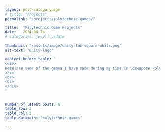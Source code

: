 ```yaml
---
layout: post-categorypage
# title: "Projects"
permalink: "/projects/polytechnic-games/"

title:  "Polytechnic Game Projects"
date:   2024-04-24
# categories: jekyll update

thumbnail: "/assets/image/unity-tab-square-white.png"
alt-text: "unity-logo"

content_before_table: "
<div> 
Here are some of the games I have made during my time in Singapore Polytechnic
<br>
<br>
<br>
</div>
"


number_of_latest_posts: 6
table_row: 2
table_col: 3
table_datapath: "polytechnic-games"

---
```




<br>

